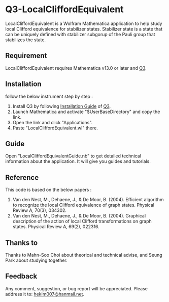 # Q3-LocalCliffordEquivalent
LocalCliffordEquivalent is a Wolfram Mathematica application to help study local Clifford equivalence for stabilizer states. Stabilizer state is a state that can be uniquely defined with stabilizer subgorup of the Pauli group that stabilizes the state.
## Requirement
LocalCliffordEquivalent requires Mathematica v13.0 or later and [Q3](https://github.com/quantum-mob/Q3).
## Installation
follow the below instrument step by step :
1. Install Q3 by following [Installation Guide](https://github.com/quantum-mob/Q3/blob/main/INSTALL.md) of [Q3](https://github.com/quantum-mob/Q3).
2. Launch Mathematica and activate "$UserBaseDirectory" and copy the link.
3. Open the link and click "Applications".
4. Paste "LocalCliffordEquivalent.wl" there.
## Guide
Open "LocalCliffordEquivalentGuide.nb" to get detailed technical information about the application. It will give you guides and tutorials.
## Reference
This code is based on the below papers :
1. Van den Nest, M., Dehaene, J., & De Moor, B. (2004). Efficient algorithm to recognize the local Clifford equivalence of graph states. Physical Review A, 70(3), 034302.
2. Van den Nest, M., Dehaene, J., & De Moor, B. (2004). Graphical description of the action of local Clifford transformations on graph states. Physical Review A, 69(2), 022316.
## Thanks to
Thanks to Mahn-Soo Choi about theorical and technical advise, and Seung Park about studying together.
## Feedback
Any comment, suggestion, or bug report will be appreciated. Please address it to: hekim007@hanmail.net.
